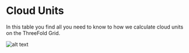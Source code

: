 # Cloud Units

In this table you find all you need to know to how we calculate cloud units on the ThreeFold Grid.

![alt text](cloud_units.png)